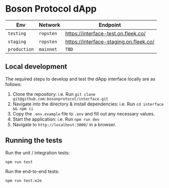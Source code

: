 # Boson Protocol dApp

| Env          | Network   | Endpoint                                                        |
| ------------ | --------- | --------------------------------------------------------------- |
| `testing`    | `ropsten` | https://interface-test.on.fleek.co/                             |
| `staging`    | `ropsten` | https://interface-staging.on.fleek.co/                          |
| `production` | `mainnet` | `TBD`                                                           |

## Local development

The required steps to develop and test the dApp interface locally are as follows:

1. Clone the repository: i.e. Run `git clone git@github.com:bosonprotocol/interface.git`
2. Navigate into the directory & install dependencies: i.e. Run `cd interface && npm ci` 
3. Copy the `.env.example` file to `.env` and fill out any necessary values.
4. Start the application: i.e. Run `npm run dev`
5. Navigate to `http://localhost:3000/` in a browser.

## Running the tests

Run the unit / integration tests:

```bash
npm run test
```

Run the end-to-end tests:

```bash
npm run test:e2e
```